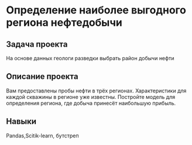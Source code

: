 # Определение наиболее выгодного региона нефтедобычи

## Задача проекта
На основе данных геологи разведки выбрать район добычи нефти

## Описание проекта

Вам предоставлены пробы нефти в трёх регионах. Характеристики для каждой скважины в регионе уже известны. Постройте модель для определения региона, где добыча принесёт наибольшую прибыль. 

## Навыки
Pandas,Scitik-learn, бутстреп

